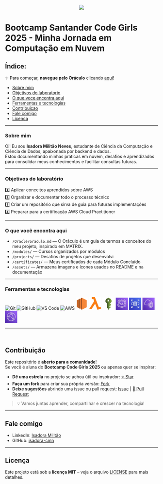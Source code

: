 <p align="center">
  <img src="https://upload.wikimedia.org/wikipedia/commons/9/93/Amazon_Web_Services_Logo.svg" width="150"/>
</p>

# Bootcamp Santander Code Girls 2025 - Minha Jornada em Computação em Nuvem



## Índice:
✨ Para começar, **navegue pelo Oráculo** clicando [aqui](../AWS-CodeGirls-2025/Oracle)!

- [Sobre mim](#sobre-mim)
- [Objetivos do laboratorio](#objetivos-do-laboratório)
- [O que voce encontra aqui](#o-que-você-encontra-aqui)
- [Ferramentas e tecnologias](#ferramentas-e-tecnologias)
- [Contribuicao](#contribuição)
- [Fale comigo](#fale-comigo)
- [Licenca](#licença)



---
### Sobre mim
Oi! Eu sou **Isadora Militão Neves**, estudante de Ciência da Computação e Ciência de Dados, apaixonada por backend e dados.  
Estou documentando minhas práticas em nuvem, desafios e aprendizados para consolidar meus conhecimentos e facilitar consultas futuras.


---

### Objetivos do laboratório

1️⃣ Aplicar conceitos aprendidos sobre AWS  
2️⃣ Organizar e documentar todo o processo técnico  
3️⃣ Criar um repositório que sirva de guia para futuras implementações  
4️⃣ Preparar para a certificação AWS Cloud Practitioner  

---

###  O que você encontra aqui
- `/Oracle/oraculo.md` — O Oráculo é um guia de termos e conceitos do meu projeto, inspirado em MATRIX.
- `/modules/` — Cursos organizados por módulos  
- `/projects/` — Desafios de projetos que desenvolvi  
- `/certificates/` — Meus certificados de cada Módulo Concluído 
- `/assets/` — Armazena imagens e ícones usados no README e na documentação 


---

### Ferramentas e tecnologias

<p>
  <!-- Ferramentas gerais -->
  <img src="https://cdn.jsdelivr.net/gh/devicons/devicon/icons/git/git-plain.svg" title="Git" alt="Git" width="40px"/>
  <img src="https://cdn.jsdelivr.net/gh/devicons/devicon/icons/github/github-original.svg" title="GitHub" alt="GitHub" width="40px"/>
  <img src="https://cdn.jsdelivr.net/gh/devicons/devicon/icons/vscode/vscode-original.svg" title="VS Code" alt="VS Code" width="40px"/>
  <img src="https://upload.wikimedia.org/wikipedia/commons/9/93/Amazon_Web_Services_Logo.svg" title="AWS" alt="AWS" width="60px"/>

  <!-- AWS Services com badges coloridos -->
  <img src="./assets/amazon-EC2.webp" title="Amazon EC2" width="40px"/>
<img src="./assets/aws-lambda.webp" title="AWS Lambda" width="40px"/>
<img src="./assets/aws-iam.webp" title="AWS IAM" width="40px"/>
<img src="./assets/aws-route53.webp" title="Amazon Route 53" width="40px"/>
<img src="./assets/aws-rds.webp" title="Amazon RDS" width="40px"/>
<img src="./assets/aws-vpc.webp" title="AWS VPC" width="40px"/>
<img src="./assets/aws-clouldfront.webp" title="AWS CloudFront" width="40px"/>

</p>

---

<br>


## Contribuição
Este repositório é **aberto para a comunidade**!  
Se você é aluna do **Bootcamp Code Girls 2025** ou apenas quer se inspirar:

- **Dê uma estrela** no projeto se achou útil ou inspirador: [⭐ Star](https://github.com/isadora-cmn/AWS-CodeGirls-2025/stargazers)  
- **Faça um fork** para criar sua própria versão: [ Fork](https://github.com/isadora-cmn/AWS-CodeGirls-2025/fork)  
- **Deixe sugestões** abrindo uma issue ou pull request: [ Issue](https://github.com/isadora-cmn/AWS-CodeGirls-2025/issues) | [🔧 Pull Request](https://github.com/isadora-cmn/AWS-CodeGirls-2025/pulls)  

> 💡 Vamos juntas aprender, compartilhar e crescer na tecnologia! 

---

## Fale comigo
- LinkedIn: [Isadora Militão](https://www.linkedin.com/in/isadora-milit%C3%A3o-neves-61b85a346/)  
- GitHub: [isadora-cmn](https://github.com/isadora-cmn)  

---

## Licença
Este projeto está sob a **licença MIT** – veja o arquivo [LICENSE](LICENSE) para mais detalhes.  

